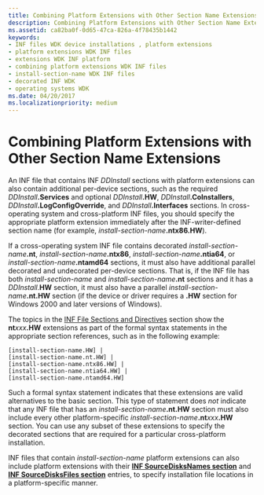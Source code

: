 ```yaml
---
title: Combining Platform Extensions with Other Section Name Extensions
description: Combining Platform Extensions with Other Section Name Extensions
ms.assetid: ca82ba0f-0d65-47ca-826a-4f78435b1442
keywords:
- INF files WDK device installations , platform extensions
- platform extensions WDK INF files
- extensions WDK INF platform
- combining platform extensions WDK INF files
- install-section-name WDK INF files
- decorated INF WDK
- operating systems WDK
ms.date: 04/20/2017
ms.localizationpriority: medium
---
```


# Combining Platform Extensions with Other Section Name Extensions


An INF file that contains INF *DDInstall* sections with platform extensions can also contain additional per-device sections, such as the required <em>DDInstall</em>**.Services** and optional <em>DDInstall</em>**.HW**, <em>DDInstall</em>**.CoInstallers**, <em>DDInstall</em>**.LogConfigOverride**, and <em>DDInstall</em>**.Interfaces** sections. In cross-operating system and cross-platform INF files, you should specify the appropriate platform extension immediately after the INF-writer-defined section name (for example, <em>install-section-name</em>**.ntx86.HW**).

If a cross-operating system INF file contains decorated <em>install-section-name</em>**.nt**, <em>install-section-name</em>**.ntx86**, <em>install-section-name</em>**.ntia64**, or <em>install-section-name</em>**.ntamd64** sections, it must also have additional parallel decorated and undecorated per-device sections. That is, if the INF file has both *install-section-name* and <em>install-section-name</em>**.nt** sections and it has a *DDInstall*.**HW** section, it must also have a parallel <em>install-section-name</em>**.nt.HW** section (if the device or driver requires a **.HW** section for Windows 2000 and later versions of Windows).

The topics in the [INF File Sections and Directives](inf-file-sections-and-directives.md) section show the **nt**<em>xxx</em>**.HW** extensions as part of the formal syntax statements in the appropriate section references, such as in the following example:

```inf
[install-section-name.HW] | 
[install-section-name.nt.HW] | 
[install-section-name.ntx86.HW] | 
[install-section-name.ntia64.HW] | 
[install-section-name.ntamd64.HW] 
```

Such a formal syntax statement indicates that these extensions are valid alternatives to the basic section. This type of statement does *not* indicate that any INF file that has an <em>install-section-name</em>**.nt.HW** section must also include every other platform-specific <em>install-section-name</em>**.nt**<em>xxx</em>**.HW** section. You can use any subset of these extensions to specify the decorated sections that are required for a particular cross-platform installation.

INF files that contain *install-section-name* platform extensions can also include platform extensions with their [**INF SourceDisksNames section**](inf-sourcedisksnames-section.md) and [**INF SourceDisksFiles section**](inf-sourcedisksfiles-section.md) entries, to specify installation file locations in a platform-specific manner.

